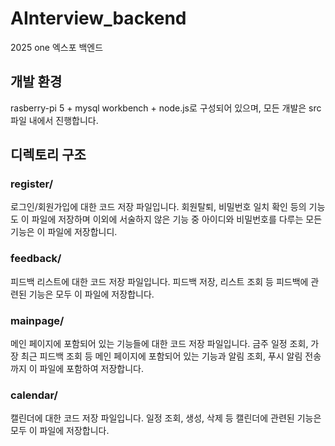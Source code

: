 # AInterview_backend
2025 one 엑스포 백엔드

## 개발 환경
rasberry-pi 5 + mysql workbench + node.js로 구성되어 있으며,
모든 개발은 src 파일 내에서 진행합니다.

## 디렉토리 구조

### register/
로그인/회원가입에 대한 코드 저장 파일입니다.
회원탈퇴, 비밀번호 일치 확인 등의 기능도 이 파일에 저장하며 이외에 서술하지 않은 기능 중 아이디와 비밀번호를 다루는 모든 기능은 이 파일에 저장합니디.

### feedback/
피드백 리스트에 대한 코드 저장 파일입니다.
피드백 저장, 리스트 조회 등 피드백에 관련된 기능은 모두 이 파일에 저장합니다.

### mainpage/
메인 페이지에 포함되어 있는 기능들에 대한 코드 저장 파일입니다. 
금주 일정 조회, 가장 최근 피드백 조회 등 메인 페이지에 포함되어 있는 기능과 알림 조회, 푸시 알림 전송까지 이 파일에 포함하여 저장합니다.

### calendar/
캘린더에 대한 코드 저장 파일입니다.
일정 조회, 생성, 삭제 등 캘린더에 관련된 기능은 모두 이 파일에 저장합니다.
